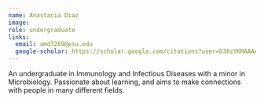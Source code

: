 ```yaml
---
name: Anastacia Diaz
image: 
role: undergraduate
links:
  email: amd7269@psu.edu
  google-scholar: https://scholar.google.com/citations?user=O38zYKMAAAAJ&hl=en
---
```


An undergraduate in Immunology and Infectious Diseases with a minor in Microbiology. Passionate about learning, and aims to make connections with people in many different fields.